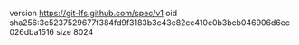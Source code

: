 version https://git-lfs.github.com/spec/v1
oid sha256:3c5237529677f384fd9f3183b3c43c82cc410c0b3bcb046906d6ec026dba1516
size 8024
